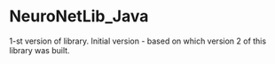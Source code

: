 # NeuroNetLib_Java
1-st version of library. Initial version - based on which version 2 of this library was built.

